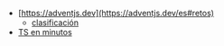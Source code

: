 - [https://adventjs.dev](https://adventjs.dev/es#retos)
  - [clasificación](https://adventjs.dev/es/leaderboard-2022)
- [TS en minutos](https://learnxinyminutes.com/docs/es-es/typescript-es/)